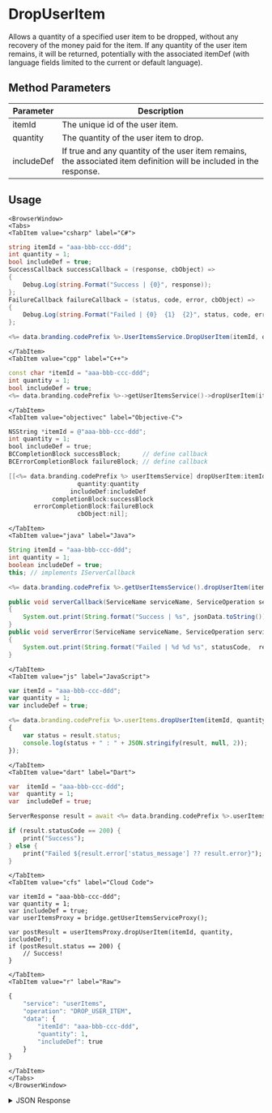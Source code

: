 # DropUserItem

Allows a quantity of a specified user item to be dropped, without any recovery of the money paid for the item. If any quantity of the user item remains, it will be returned, potentially with the associated itemDef (with language fields limited to the current or default language).

<PartialServop service_name="userItems" operation_name="DROP_USER_ITEM" />

## Method Parameters
Parameter | Description
--------- | -----------
itemId | The unique id of the user item. 
quantity | The quantity of the user item to drop. 
includeDef | If true and any quantity of the user item remains, the associated item definition will be included in the response. 

## Usage

```mdx-code-block
<BrowserWindow>
<Tabs>
<TabItem value="csharp" label="C#">
```

```csharp
string itemId = "aaa-bbb-ccc-ddd";
int quantity = 1;
bool includeDef = true;
SuccessCallback successCallback = (response, cbObject) =>
{
    Debug.Log(string.Format("Success | {0}", response));
};
FailureCallback failureCallback = (status, code, error, cbObject) =>
{
    Debug.Log(string.Format("Failed | {0}  {1}  {2}", status, code, error));
};

<%= data.branding.codePrefix %>.UserItemsService.DropUserItem(itemId, quantity, includeDef, successCallback, failureCallback);
```

```mdx-code-block
</TabItem>
<TabItem value="cpp" label="C++">
```

```cpp
const char *itemId = "aaa-bbb-ccc-ddd";
int quantity = 1;
bool includeDef = true;
<%= data.branding.codePrefix %>->getUserItemsService()->dropUserItem(itemId, quantity, includeDef, this);
```

```mdx-code-block
</TabItem>
<TabItem value="objectivec" label="Objective-C">
```

```objectivec
NSString *itemId = @"aaa-bbb-ccc-ddd";
int quantity = 1;
bool includeDef = true;
BCCompletionBlock successBlock;      // define callback
BCErrorCompletionBlock failureBlock; // define callback

[[<%= data.branding.codePrefix %> userItemsService] dropUserItem:itemId
                   quantity:quantity
                 includeDef:includeDef
            completionBlock:successBlock
       errorCompletionBlock:failureBlock
                   cbObject:nil];
```

```mdx-code-block
</TabItem>
<TabItem value="java" label="Java">
```

```java
String itemId = "aaa-bbb-ccc-ddd";
int quantity = 1;
boolean includeDef = true;
this; // implements IServerCallback

<%= data.branding.codePrefix %>.getUserItemsService().dropUserItem(itemId, quantity, includeDef, this);

public void serverCallback(ServiceName serviceName, ServiceOperation serviceOperation, JSONObject jsonData)
{
    System.out.print(String.format("Success | %s", jsonData.toString()));
}
public void serverError(ServiceName serviceName, ServiceOperation serviceOperation, int statusCode, int reasonCode, String jsonError)
{
    System.out.print(String.format("Failed | %d %d %s", statusCode,  reasonCode, jsonError.toString()));
}
```

```mdx-code-block
</TabItem>
<TabItem value="js" label="JavaScript">
```

```javascript
var itemId = "aaa-bbb-ccc-ddd";
var quantity = 1;
var includeDef = true;

<%= data.branding.codePrefix %>.userItems.dropUserItem(itemId, quantity, includeDef, result =>
{
    var status = result.status;
    console.log(status + " : " + JSON.stringify(result, null, 2));
});
```

```mdx-code-block
</TabItem>
<TabItem value="dart" label="Dart">
```

```dart
var  itemId = "aaa-bbb-ccc-ddd";
var  quantity = 1;
var  includeDef = true;

ServerResponse result = await <%= data.branding.codePrefix %>.userItemsService.dropUserItem(itemId:itemId, quantity:quantity, includeDef:includeDef);

if (result.statusCode == 200) {
    print("Success");
} else {
    print("Failed ${result.error['status_message'] ?? result.error}");
}
```

```mdx-code-block
</TabItem>
<TabItem value="cfs" label="Cloud Code">
```

```cfscript
var itemId = "aaa-bbb-ccc-ddd";
var quantity = 1;
var includeDef = true;
var userItemsProxy = bridge.getUserItemsServiceProxy();

var postResult = userItemsProxy.dropUserItem(itemId, quantity, includeDef);
if (postResult.status == 200) {
    // Success!
}
```

```mdx-code-block
</TabItem>
<TabItem value="r" label="Raw">
```

```r
{
	"service": "userItems",
	"operation": "DROP_USER_ITEM",
	"data": {
		"itemId": "aaa-bbb-ccc-ddd",
		"quantity": 1,
		"includeDef": true
	}
}
```

```mdx-code-block
</TabItem>
</Tabs>
</BrowserWindow>
```

<details>
<summary>JSON Response</summary>

```json
{
  "data": {
    "item": {}
  },
  "status": 200
}
```
</details>

